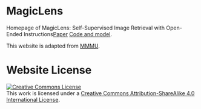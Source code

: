 # MagicLens
Homepage of MagicLens: Self-Supervised Image Retrieval with Open-Ended Instructions[Paper](https://arxiv.org/abs/2403.19651) [Code and model](https://github.com/google-deepmind/magiclens).

This website is adapted from [MMMU](https://mmmu-benchmark.github.io/).

# Website License
<a rel="license" href="http://creativecommons.org/licenses/by-sa/4.0/"><img alt="Creative Commons License" style="border-width:0" src="https://i.creativecommons.org/l/by-sa/4.0/88x31.png" /></a><br />This work is licensed under a <a rel="license" href="http://creativecommons.org/licenses/by-sa/4.0/">Creative Commons Attribution-ShareAlike 4.0 International License</a>.
